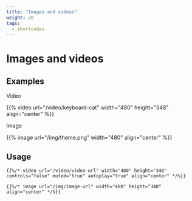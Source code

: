```yaml
---
title: "Images and videos"
weight: 20
tags:
  - shortcodes
---
```


# Images and videos

## Examples

Video

{{% video url="/video/keyboard-cat" width="480" height="348" align="center" %}}

Image

{{% image url="/img/theme.png" width="480" align="center" %}}

## Usage

```
{{%/* video url="/video/video-url" width="480" height="348" controls="false" muted="true" autoplay="true" align="center" */%}}

{{%/* image url="/img/image-url" width="480" height="348" align="center" */%}}
```
